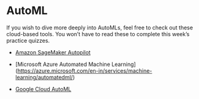 # AutoML

If you wish to dive more deeply into AutoMLs, feel free to check out these cloud-based tools. You won’t have to read these to complete this week’s practice quizzes.

* [Amazon SageMaker Autopilot](https://aws.amazon.com/sagemaker/autopilot)

* [Microsoft Azure Automated Machine Learning\](https://azure.microsoft.com/en-in/services/machine-learning/automatedml/)

* [Google Cloud AutoML](https://cloud.google.com/automl)